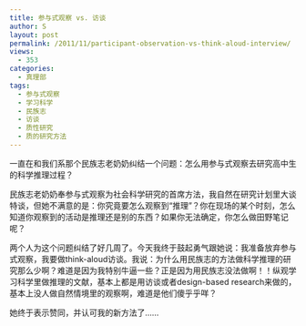 ```yaml
---
title: 参与式观察 vs. 访谈
author: S
layout: post
permalink: /2011/11/participant-observation-vs-think-aloud-interview/
views:
  - 353
categories:
  - 真理部
tags:
  - 参与式观察
  - 学习科学
  - 民族志
  - 访谈
  - 质性研究
  - 质的研究方法
---
```

一直在和我们系那个民族志老奶奶纠结一个问题：怎么用参与式观察去研究高中生的科学推理过程？

民族志老奶奶奉参与式观察为社会科学研究的首席方法，我自然在研究计划里大谈特谈，但她不满意的是：你究竟要怎么观察到“推理”？你在现场的某个时刻，怎么知道你观察到的活动是推理还是别的东西？如果你无法确定，你怎么做田野笔记呢？

两个人为这个问题纠结了好几周了。今天我终于鼓起勇气跟她说：我准备放弃参与式观察，我要做think-aloud访谈。我说：为什么用民族志的方法做科学推理的研究那么少啊？难道是因为我特别牛逼一些？正是因为用民族志没法做啊！！纵观学习科学里做推理的文献，基本上都是用访谈或者design-based research来做的，基本上没人做自然情境里的观察啊，难道是他们傻乎乎咩？

她终于表示赞同，并认可我的新方法了……